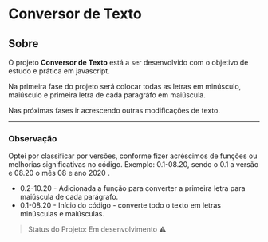 # Conversor de Texto

## Sobre

<p>O projeto <strong>Conversor de Texto</strong> está a ser desenvolvido com o objetivo de estudo e prática em javascript.</p>

<p>Na primeira fase do projeto será colocar todas as letras em minúsculo, maiúsculo e primeira letra de cada paragráfo em maiúscula.</p>
<p>Nas próximas fases ir acrescendo outras modificações de texto.<p>

***
### Observação
 <p>Optei por classificar por versões, conforme fizer acréscimos de funções ou melhorias significativas no código. Exemplo: 0.1-08.20, sendo o 0.1 a versão e 08.20 o mês 08 e ano 2020 .<p>

- 0.2-10.20 - Adicionada a função para converter a primeira letra para maiúscula de cada parágrafo.
- 0.1-08.20 - Início do código - converte todo o texto em letras minúsculas e maiúsculas.


> Status do Projeto: Em desenvolvimento :warning:

